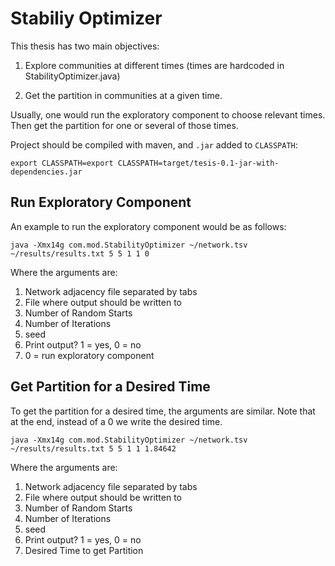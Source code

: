 # Stabiliy Optimizer

This thesis has two main objectives:

1. Explore communities at different times (times are hardcoded in StabilityOptimizer.java)

2. Get the partition in communities at a given time.

Usually, one would run the exploratory component to choose relevant times.
Then get the partition for one or several of those times.

Project should be compiled with maven, and `.jar` added to `CLASSPATH`:


`export CLASSPATH=export CLASSPATH=target/tesis-0.1-jar-with-dependencies.jar`

## Run Exploratory Component

An example to run the exploratory component would be as follows:

`java -Xmx14g com.mod.StabilityOptimizer ~/network.tsv ~/results/results.txt 5 5 1 1 0`

Where the arguments are:
1. Network adjacency file separated by tabs
2. File where output should be written to
3. Number of Random Starts
4. Number of Iterations
5. seed
6. Print output? 1 = yes, 0 = no
7. 0 = run exploratory component

## Get Partition for a Desired Time

To get the partition for a desired time, the arguments are similar.
Note that at the end, instead of a 0 we write the desired time.

`java -Xmx14g com.mod.StabilityOptimizer ~/network.tsv ~/results/results.txt 5 5 1 1 1.84642`

Where the arguments are:
1. Network adjacency file separated by tabs
2. File where output should be written to
3. Number of Random Starts
4. Number of Iterations
5. seed
6. Print output? 1 = yes, 0 = no
7. Desired Time to get Partition


